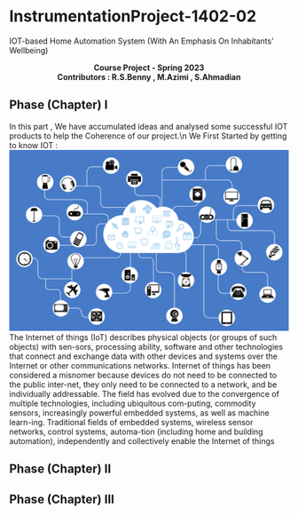 # InstrumentationProject-1402-02
IOT-based Home Automation System (With An Emphasis On Inhabitants' Wellbeing)
<p  align="center"> <b> Course Project - Spring 2023  <br> Contributors : R.S.Benny , M.Azimi , S.Ahmadian </b>
</p>

## Phase (Chapter) I
In this part , We have accumulated ideas and analysed some successful IOT products to help the Coherence of our project.\n
We First Started by getting to know IOT :
![](./iot.png)
The Internet of things (IoT) describes physical objects (or groups of such objects) with sen-sors, processing ability, software and other technologies that connect and exchange data with other devices and systems over the Internet or other communications networks. Internet of things has been considered a misnomer because devices do not need to be connected to the public inter-net, they only need to be connected to a network, and be individually addressable.
The field has evolved due to the convergence of multiple technologies, including ubiquitous com-puting, commodity sensors, increasingly powerful embedded systems, as well as machine learn-ing. Traditional fields of embedded systems, wireless sensor networks, control systems, automa-tion (including home and building automation), independently and collectively enable the Internet of things

## Phase (Chapter) II

## Phase (Chapter) III
